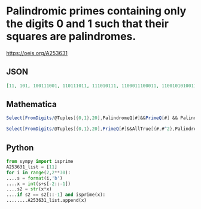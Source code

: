 # Palindromic primes containing only the digits 0 and 1 such that their squares are palindromes\.
https://oeis.org/A253631
## JSON
```JSON
[11, 101, 100111001, 110111011, 111010111, 1100011100011, 1100101010011, 1101010101011, 100110101011001, 101000010000101, 101011000110101, 101110000011101, 10000010101000001, 10011010001011001, 10100110001100101, 10110010001001101, 10111000000011101, 11010001010001011, 1000010101010100001, 1001010100010101001]
```
## Mathematica
```Mathematica
Select[FromDigits/@Tuples[{0,1},20],PalindromeQ[#]&&PrimeQ[#] && PalindromeQ[ #^2]&] (* Requires Mathematica version 10 or later *) (* _Harvey P. Dale_, Feb 13 2017 *)
```
```Mathematica
Select[FromDigits/@Tuples[{0,1},20],PrimeQ[#]&&AllTrue[{#,#^2},PalindromeQ]&] (* _Harvey P. Dale_, Jan 14 2024 *)
```
## Python
```Python
from sympy import isprime
A253631_list = [11]
for i in range(2,2**30):
....s = format(i,'b')
....x = int(s+s[-2::-1])
....s2 = str(x*x)
....if s2 == s2[::-1] and isprime(x):
........A253631_list.append(x)
```
